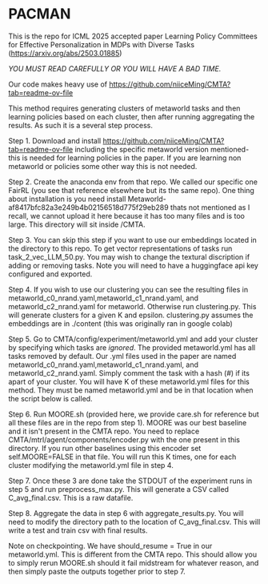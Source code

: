 # PACMAN

This is the repo for ICML 2025 accepted paper Learning Policy Committees for Effective Personalization in MDPs with Diverse Tasks (https://arxiv.org/abs/2503.01885)

*YOU MUST READ CAREFULLY OR YOU WILL HAVE A BAD TIME.*

Our code makes heavy use of https://github.com/niiceMing/CMTA?tab=readme-ov-file 

This method requires generating clusters of metaworld tasks and then learning policies based on each cluster, then after running aggregating the results. As such it is a several step process.



Step 1. Download and install  https://github.com/niiceMing/CMTA?tab=readme-ov-file including the specific metaworld version mentioned- this is needed for learning policies in the paper. If you are learning non metaworld or policies some other way this is not needed. 


Step 2. Create the anaconda env from that repo. We called our specific one FairRL (you see that reference elsewhere but its the same repo). One thing about installation is you need install Metaworld-af8417bfc82a3e249b4b02156518d775f29eb289 thats not mentioned as I recall, we cannot upload it here because it has too many files and is too large. This directory will sit inside /CMTA.


Step 3. You can skip this step if you want to use our embeddings located in the directory to this repo. To get vector representations of tasks run task_2_vec_LLM_50.py. You may wish to change the textural discription if adding or removing tasks. Note you will need to have a huggingface api key configured and exported.


Step 4. If you wish to use our clustering you can see the resulting files in metaworld_c0_nrand.yaml,metaworld_c1_nrand.yaml, and metaworld_c2_nrand.yaml for metaworld. Otherwise run clustering.py. This will generate clusters for a given K and epsilon. clustering.py assumes the embeddings are in ./content (this was originally ran in google colab)


Step 5. Go to CMTA/config/experiment/metaworld.yml and add your cluster by specifying which tasks are *ignored*. The provided metaworld.yml has all tasks removed by default. Our .yml files used in the paper are named metaworld_c0_nrand.yaml,metaworld_c1_nrand.yaml, and metaworld_c2_nrand.yaml. Simply comment the task with a hash (#) if its apart of your cluster. You will have K of these metaworld.yml files for this method. They must be named metaworld.yml and be in that location when the script below is called. 


Step 6. Run MOORE.sh (provided here, we provide care.sh for reference but all these files are in the repo from step 1). MOORE was our best baseline and it isn't present in the CMTA repo. You need to replace CMTA/mtrl/agent/components/encoder.py with the one present in this directory. If you run other baselines using this encoder set self.MOORE=FALSE in that file. You will run this K times, one for each cluster modifying the metaworld.yml file in step 4. 

Step 7. Once these 3 are done take the STDOUT of the experiment runs in step 5 and run preprocess_max.py. This will generate a CSV called C_avg_final.csv. This is a raw datafile.

Step 8. Aggregate the data in step 6 with aggregate_results.py. You will need to modify the directory path to the location of C_avg_final.csv. This will write a test and train csv with final results.







Note on checkpointing. We have should_resume = True in our metaworld.yml. This is different from the CMTA repo. This should allow you to simply rerun MOORE.sh should it fail midstream for whatever reason, and then simply paste the outputs together prior to step 7.
